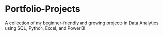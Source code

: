# Portfolio-Projects
A collection of my beginner-friendly and growing projects in Data Analytics using SQL, Python, Excel, and Power BI.
